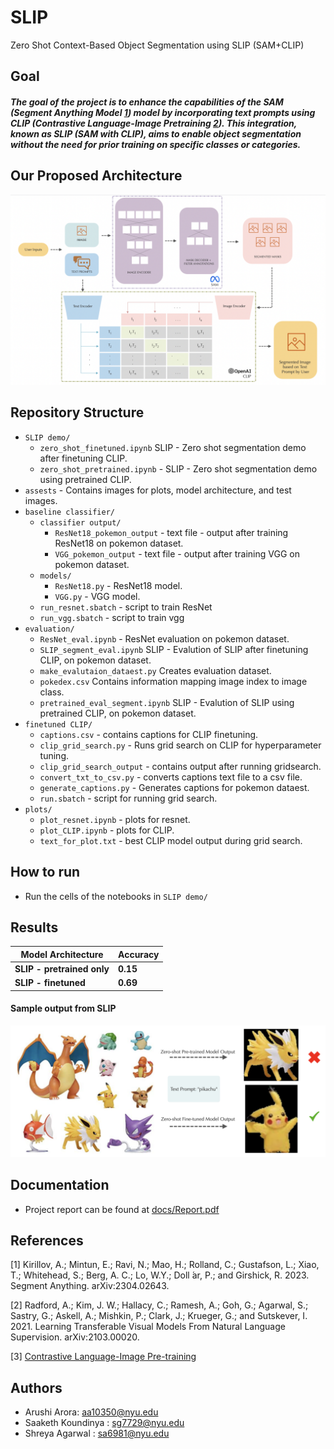 # SLIP
Zero Shot Context-Based Object Segmentation using SLIP (SAM+CLIP)
## Goal
##### The goal of the project is to enhance the capabilities of the SAM (Segment Anything Model [1](#references)) model by incorporating text prompts using CLIP (Contrastive Language-Image Pretraining [2](#references)). This integration, known as SLIP (SAM with CLIP), aims to enable object segmentation without the need for prior training on specific classes or categories. 
## Our Proposed Architecture

![Alt text](/assets/Architecture.png)
## Repository Structure

- `SLIP demo/`
  - `zero_shot_finetuned.ipynb` SLIP - Zero shot segmentation demo after finetuning CLIP.
  - `zero_shot_pretrained.ipynb` - SLIP - Zero shot segmentation demo using pretrained CLIP.
- `assests` - Contains images for plots, model architecture, and test images.
- `baseline classifier/`
  - `classifier output/`
    - `ResNet18_pokemon_output` - text file - output after training ResNet18 on pokemon dataset.
    - `VGG_pokemon_output` - text file - output after training VGG on pokemon dataset.
  - `models/`
    - `ResNet18.py` - ResNet18 model.
     - `VGG.py` - VGG model.
   - `run_resnet.sbatch` - script to train ResNet
   - `run_vgg.sbatch` - script to train vgg
- `evaluation/`
  - `ResNet_eval.ipynb` - ResNet evaluation on pokemon dataset.
  - `SLIP_segment_eval.ipynb` SLIP - Evalution of SLIP after finetuning CLIP, on pokemon dataset.
  - `make_evalutaion_dataest.py` Creates evaluation dataset.
  - `pokedex.csv` Contains information mapping image index to image class.
  - `pretrained_eval_segment.ipynb` SLIP - Evalution of SLIP using pretrained CLIP, on pokemon dataset.
- `finetuned CLIP/`
  - `captions.csv` - contains captions for CLIP finetuning. 
  - `clip_grid_search.py` - Runs grid search on CLIP for hyperparameter tuning.
  - `clip_grid_search_output` - contains output after running gridsearch.
  - `convert_txt_to_csv.py` - converts captions text file to a csv file.
  - `generate_captions.py` - Generates captions for pokemon dataest.
  - `run.sbatch` - script for running grid search.
- `plots/`
  - `plot_resnet.ipynb` - plots for resnet.
  - `plot_CLIP.ipynb` - plots for CLIP.
  - `text_for_plot.txt` - best CLIP model output during grid search.

## How to run
- Run the cells of the notebooks in `SLIP demo/`

## Results


| Model Architecture  | Accuracy |
| ------------- | ------------- | 
| **SLIP - pretrained only** | **0.15**  | 
| **SLIP - finetuned** | **0.69**  | 

#### Sample output from SLIP
![Alt text](/assets/Demo.png)

## Documentation
- Project report can be found at [docs/Report.pdf](https://github.com/shreya1313/Deep-Learning-Mini-Project/blob/main/docs/Report.pdf)

<a name="references"></a>
## References
[1] Kirillov, A.; Mintun, E.; Ravi, N.; Mao, H.; Rolland, C.; Gustafson, L.; Xiao, T.; Whitehead, S.; Berg, A. C.; Lo, W.Y.; Doll ́ar, P.; and Girshick, R. 2023. Segment Anything. arXiv:2304.02643.

[2] Radford, A.; Kim, J. W.; Hallacy, C.; Ramesh, A.; Goh, G.; Agarwal, S.; Sastry, G.; Askell, A.; Mishkin, P.; Clark, J.; Krueger, G.; and Sutskever, I. 2021. Learning Transferable Visual Models From Natural Language Supervision. arXiv:2103.00020.

[3] [Contrastive Language-Image Pre-training](https://github.com/kvgarimella/dl-demos/blob/main/demo11-clip.ipynb)

## Authors
- Arushi Arora: aa10350@nyu.edu
- Saaketh Koundinya : sg7729@nyu.edu
- Shreya Agarwal : sa6981@nyu.edu

